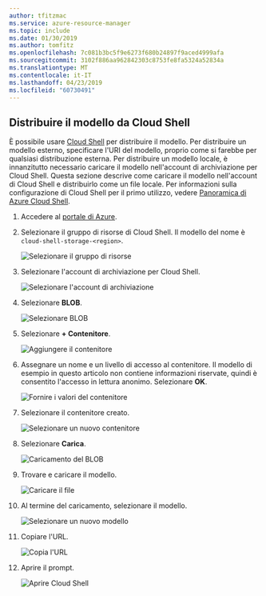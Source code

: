```yaml
---
author: tfitzmac
ms.service: azure-resource-manager
ms.topic: include
ms.date: 01/30/2019
ms.author: tomfitz
ms.openlocfilehash: 7c081b3bc5f9e6273f680b24897f9aced4999afa
ms.sourcegitcommit: 3102f886aa962842303c8753fe8fa5324a52834a
ms.translationtype: MT
ms.contentlocale: it-IT
ms.lasthandoff: 04/23/2019
ms.locfileid: "60730491"
---
```

## <a name="deploy-template-from-cloud-shell"></a>Distribuire il modello da Cloud Shell

È possibile usare [Cloud Shell](../articles/cloud-shell/overview.md) per distribuire il modello. Per distribuire un modello esterno, specificare l'URI del modello, proprio come si farebbe per qualsiasi distribuzione esterna. Per distribuire un modello locale, è innanzitutto necessario caricare il modello nell'account di archiviazione per Cloud Shell. Questa sezione descrive come caricare il modello nell'account di Cloud Shell e distribuirlo come un file locale. Per informazioni sulla configurazione di Cloud Shell per il primo utilizzo, vedere [Panoramica di Azure Cloud Shell](../articles/cloud-shell/overview.md).

1. Accedere al [portale di Azure](https://portal.azure.com).

1. Selezionare il gruppo di risorse di Cloud Shell. Il modello del nome è `cloud-shell-storage-<region>`.

   ![Selezionare il gruppo di risorse](./media/resource-manager-cloud-shell-deploy/select-cs-resource-group.png)

1. Selezionare l'account di archiviazione per Cloud Shell.

   ![Selezionare l'account di archiviazione](./media/resource-manager-cloud-shell-deploy/select-storage.png)

1. Selezionare **BLOB**.

   ![Selezionare BLOB](./media/resource-manager-cloud-shell-deploy/select-blobs.png)

1. Selezionare **+ Contenitore**.

   ![Aggiungere il contenitore](./media/resource-manager-cloud-shell-deploy/add-container.png)

1. Assegnare un nome e un livello di accesso al contenitore. Il modello di esempio in questo articolo non contiene informazioni riservate, quindi è consentito l'accesso in lettura anonimo. Selezionare **OK**.

   ![Fornire i valori del contenitore](./media/resource-manager-cloud-shell-deploy/provide-container-values.png)

1. Selezionare il contenitore creato.

   ![Selezionare un nuovo contenitore](./media/resource-manager-cloud-shell-deploy/select-container.png)

1. Selezionare **Carica**.

   ![Caricamento del BLOB](./media/resource-manager-cloud-shell-deploy/upload-blob.png)

1. Trovare e caricare il modello.

   ![Caricare il file](./media/resource-manager-cloud-shell-deploy/find-and-upload-template.png)

1. Al termine del caricamento, selezionare il modello.

   ![Selezionare un nuovo modello](./media/resource-manager-cloud-shell-deploy/select-new-template.png)

1. Copiare l'URL.

   ![Copia l'URL](./media/resource-manager-cloud-shell-deploy/copy-url.png)

1. Aprire il prompt.

   ![Aprire Cloud Shell](./media/resource-manager-cloud-shell-deploy/start-cloud-shell.png)
